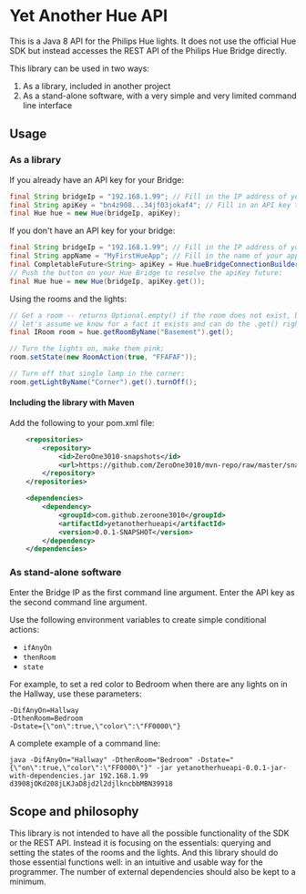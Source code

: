 Yet Another Hue API
===================

This is a Java 8 API for the Philips Hue lights. It does not use the official 
Hue SDK but instead accesses the REST API of the Philips Hue Bridge directly.

This library can be used in two ways: 
1. As a library, included in another project
2. As a stand-alone software, with a very simple and very limited command line interface

Usage
-----

### As a library 

If you already have an API key for your Bridge:

```java
final String bridgeIp = "192.168.1.99"; // Fill in the IP address of your Bridge
final String apiKey = "bn4z908...34jf03jokaf4"; // Fill in an API key to access your Bridge
final Hue hue = new Hue(bridgeIp, apiKey);
```

If you don't have an API key for your bridge:
```java
final String bridgeIp = "192.168.1.99"; // Fill in the IP address of your Bridge
final String appName = "MyFirstHueApp"; // Fill in the name of your application
final CompletableFuture<String> apiKey = Hue.hueBridgeConnectionBuilder(bridgeIp).initializeApiConnection(appName);
// Push the button on your Hue Bridge to resolve the apiKey future:
final Hue hue = new Hue(bridgeIp, apiKey.get());
```

Using the rooms and the lights:

```java
// Get a room -- returns Optional.empty() if the room does not exist, but 
// let's assume we know for a fact it exists and can do the .get() right away:
final IRoom room = hue.getRoomByName("Basement").get();

// Turn the lights on, make them pink:
room.setState(new RoomAction(true, "FFAFAF"));

// Turn off that single lamp in the corner:
room.getLightByName("Corner").get().turnOff();
```

#### Including the library with Maven

Add the following to your pom.xml file:

```xml
    <repositories>
        <repository>
            <id>ZeroOne3010-snapshots</id>
            <url>https://github.com/ZeroOne3010/mvn-repo/raw/master/snapshots</url>
        </repository>
    </repositories>

    <dependencies>
        <dependency>
            <groupId>com.github.zeroone3010</groupId>
            <artifactId>yetanotherhueapi</artifactId>
            <version>0.0.1-SNAPSHOT</version>
        </dependency>
    </dependencies>
```

### As stand-alone software

Enter the Bridge IP as the first command line argument. 
Enter the API key as the second command line argument.

Use the following environment variables to create simple conditional actions:
* `ifAnyOn`
* `thenRoom`
* `state`

For example, to set a red color to Bedroom when there are
any lights on in the Hallway, use these parameters:

```
-DifAnyOn=Hallway 
-DthenRoom=Bedroom 
-Dstate={\"on\":true,\"color\":\"FF0000\"}
```

A complete example of a command line:

```
java -DifAnyOn="Hallway" -DthenRoom="Bedroom" -Dstate="{\"on\":true,\"color\":\"FF0000\"}" -jar yetanotherhueapi-0.0.1-jar-with-dependencies.jar 192.168.1.99 d3908jOKd208jLKJaD8jd2l2djlkncbbMBN39918
```

Scope and philosophy
--------------------

This library is not intended to have all the possible functionality of the SDK
or the REST API. Instead it is focusing on the essentials: querying and setting
the states of the rooms and the lights. And this library should do those 
essential functions well: in an intuitive and usable way for the programmer.
The number of external dependencies should also be kept to a minimum.